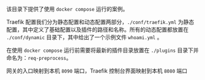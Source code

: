 该目录下提供了使用 `docker compose` 运行的案例。

Traefik 配置我们分为静态配置和动态配置两部分，`./conf/traefik.yml` 为静态配置，其中定义了基础配置以及插件的路径和名称。所有的动态配置都放置在 `./conf/dynamic` 目录下，其中给出了一个示例文件 `whoami.yml` 。

在使用 `docker compose` 运行前需要将最新的插件目录放置在 `./plugins` 目录下并命名为：`req-preprocess`。

网关的入口映射到本机 `8090` 端口，Traefik 控制台界面映射到本机 `8080` 端口

